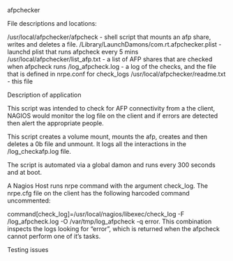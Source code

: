 afpchecker

File descriptions and locations:

/usr/local/afpchecker/afpcheck - shell script that mounts an afp share, writes and deletes a file.
/Library/LaunchDamons/com.rt.afpchecker.plist - launchd plist that runs afpcheck every 5 mins
/usr/local/afpchecker/list_afp.txt - a list of AFP shares that are checked when afpcheck runs
/log_afpcheck.log - a log of the checks, and the file that is defined in nrpe.conf for check_logs
/usr/local/afpchecker/readme.txt - this file

Description of application

This script was intended to check for AFP connectivity from a the client, NAGIOS would monitor the log file on the client and if errors are detected then alert the appropriate people.

This script creates a volume mount, mounts the afp, creates and then deletes a 0b file and unmount. It logs all the interactions in the /log_checkafp.log file.

The script is automated via a global damon and runs every 300 seconds and at boot.

A Nagios Host runs nrpe command with the argument check_log. The nrpe.cfg file on the client has the following harcoded command uncommented:

command[check_log]=/usr/local/nagios/libexec/check_log -F /log_afpcheck.log -O /var/tmp/log_afpcheck -q error. This combination inspects the logs looking for “error”, which is returned when the afpcheck cannot perform one of it’s tasks.

Testing issues
